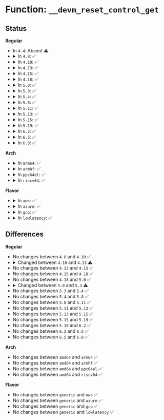 # Function: <code>__devm_reset_control_get</code>

## Status
<b>Regular</b>
<ul>
<li>
In <code>4.4</code>: Absent ⚠️
</li>
<li>
<details>
<summary>In <code>4.8</code>: ✅</summary>

```c
struct reset_control *__devm_reset_control_get(struct device *dev, const char *id, int index, int shared);
```

**Collision:** Unique Global

**Inline:** No

**Transformation:** False

**Instances:**

```
In drivers/reset/core.c (ffffffff81530410)
Location: drivers/reset/core.c:340
Inline: False
Direct callers:
  - drivers/usb/dwc2/platform.c:dwc2_driver_probe
  - drivers/usb/host/ehci-platform.c:ehci_platform_probe
  - drivers/usb/host/ohci-platform.c:ohci_platform_probe
```
**Symbols:**

```
ffffffff81530410-ffffffff81530483: __devm_reset_control_get (STB_GLOBAL)
```
</details>
</li>
<li>
<details>
<summary>In <code>4.10</code>: ✅</summary>

```c
struct reset_control *__devm_reset_control_get(struct device *dev, const char *id, int index, int shared);
```

**Collision:** Unique Global

**Inline:** No

**Transformation:** False

**Instances:**

```
In drivers/reset/core.c (ffffffff8155c9e0)
Location: drivers/reset/core.c:381
Inline: False
Direct callers:
  - drivers/usb/dwc2/platform.c:dwc2_driver_probe
  - drivers/usb/host/ehci-platform.c:ehci_platform_probe
  - drivers/usb/host/ohci-platform.c:ohci_platform_probe
```
**Symbols:**

```
ffffffff8155c9e0-ffffffff8155ca53: __devm_reset_control_get (STB_GLOBAL)
```
</details>
</li>
<li>
<details>
<summary>In <code>4.13</code>: ✅</summary>

```c
struct reset_control *__devm_reset_control_get(struct device *dev, const char *id, int index, bool shared, bool optional);
```

**Collision:** Unique Global

**Inline:** No

**Transformation:** False

**Instances:**

```
In drivers/reset/core.c (ffffffff81571430)
Location: drivers/reset/core.c:427
Inline: False
Direct callers:
  - drivers/usb/dwc2/platform.c:dwc2_driver_probe
  - drivers/usb/host/ehci-platform.c:ehci_platform_probe
  - drivers/usb/host/ohci-platform.c:ohci_platform_probe
  - drivers/i2c/busses/i2c-designware-platdrv.c:dw_i2c_plat_probe
```
**Symbols:**

```
ffffffff81571430-ffffffff815714de: __devm_reset_control_get (STB_GLOBAL)
```
</details>
</li>
<li>
<details>
<summary>In <code>4.15</code>: ✅</summary>

```c
struct reset_control *__devm_reset_control_get(struct device *dev, const char *id, int index, bool shared, bool optional);
```

**Collision:** Unique Global

**Inline:** No

**Transformation:** False

**Instances:**

```
In drivers/reset/core.c (ffffffff815d5700)
Location: drivers/reset/core.c:542
Inline: False
Direct callers:
  - drivers/usb/dwc2/platform.c:dwc2_driver_probe
  - drivers/i2c/busses/i2c-designware-platdrv.c:dw_i2c_plat_probe
```
**Symbols:**

```
ffffffff815d5700-ffffffff815d57ae: __devm_reset_control_get (STB_GLOBAL)
```
</details>
</li>
<li>
<details>
<summary>In <code>4.18</code>: ✅</summary>

```c
struct reset_control *__devm_reset_control_get(struct device *dev, const char *id, int index, bool shared, bool optional);
```

**Collision:** Unique Global

**Inline:** No

**Transformation:** False

**Instances:**

```
In drivers/reset/core.c (ffffffff8160ebd0)
Location: drivers/reset/core.c:636
Inline: False
Direct callers:
  - drivers/usb/dwc2/platform.c:dwc2_driver_probe
  - drivers/usb/dwc2/platform.c:dwc2_driver_probe
  - drivers/i2c/busses/i2c-designware-platdrv.c:dw_i2c_plat_probe
```
**Symbols:**

```
ffffffff8160ebd0-ffffffff8160ec74: __devm_reset_control_get (STB_GLOBAL)
```
</details>
</li>
<li>
<details>
<summary>In <code>5.0</code>: ✅</summary>

```c
struct reset_control *__devm_reset_control_get(struct device *dev, const char *id, int index, bool shared, bool optional);
```

**Collision:** Unique Global

**Inline:** No

**Transformation:** False

**Instances:**

```
In drivers/reset/core.c (ffffffff8162b3c0)
Location: drivers/reset/core.c:637
Inline: False
Direct callers:
  - drivers/pci/controller/dwc/pci-meson.c:meson_pcie_probe
  - drivers/pci/controller/dwc/pci-meson.c:meson_pcie_probe
  - drivers/pci/controller/dwc/pci-meson.c:meson_pcie_probe
  - drivers/usb/dwc2/platform.c:dwc2_driver_probe
  - drivers/usb/dwc2/platform.c:dwc2_driver_probe
  - drivers/i2c/busses/i2c-designware-platdrv.c:dw_i2c_plat_probe
```
**Symbols:**

```
ffffffff8162b3c0-ffffffff8162b464: __devm_reset_control_get (STB_GLOBAL)
```
</details>
</li>
<li>
<details>
<summary>In <code>5.3</code>: ✅</summary>

```c
struct reset_control *__devm_reset_control_get(struct device *dev, const char *id, int index, bool shared, bool optional, bool acquired);
```

**Collision:** Unique Global

**Inline:** No

**Transformation:** False

**Instances:**

```
In drivers/reset/core.c (ffffffff8165f330)
Location: drivers/reset/core.c:778
Inline: False
Direct callers:
  - drivers/pci/controller/dwc/pci-meson.c:meson_pcie_probe
  - drivers/pci/controller/dwc/pci-meson.c:meson_pcie_probe
  - drivers/pci/controller/dwc/pci-meson.c:meson_pcie_probe
  - drivers/net/phy/mdio_bus.c:mdiobus_register_device
  - drivers/usb/dwc2/platform.c:dwc2_driver_probe
  - drivers/usb/dwc2/platform.c:dwc2_driver_probe
  - drivers/i2c/busses/i2c-designware-platdrv.c:dw_i2c_plat_probe
```
**Symbols:**

```
ffffffff8165f330-ffffffff8165f3d6: __devm_reset_control_get (STB_GLOBAL)
```
</details>
</li>
<li>
<details>
<summary>In <code>5.4</code>: ✅</summary>

```c
struct reset_control *__devm_reset_control_get(struct device *dev, const char *id, int index, bool shared, bool optional, bool acquired);
```

**Collision:** Unique Global

**Inline:** No

**Transformation:** False

**Instances:**

```
In drivers/reset/core.c (ffffffff81681a50)
Location: drivers/reset/core.c:778
Inline: False
Direct callers:
  - drivers/usb/dwc2/platform.c:dwc2_driver_probe
  - drivers/usb/dwc2/platform.c:dwc2_driver_probe
  - drivers/i2c/busses/i2c-designware-platdrv.c:dw_i2c_plat_probe
```
**Symbols:**

```
ffffffff81681a50-ffffffff81681afa: __devm_reset_control_get (STB_GLOBAL)
```
</details>
</li>
<li>
<details>
<summary>In <code>5.8</code>: ✅</summary>

```c
struct reset_control *__devm_reset_control_get(struct device *dev, const char *id, int index, bool shared, bool optional, bool acquired);
```

**Collision:** Unique Global

**Inline:** No

**Transformation:** False

**Instances:**

```
In drivers/reset/core.c (ffffffff81732b50)
Location: drivers/reset/core.c:779
Inline: False
Direct callers:
  - drivers/usb/dwc2/platform.c:dwc2_lowlevel_hw_init
  - drivers/usb/dwc2/platform.c:dwc2_lowlevel_hw_init
  - drivers/i2c/busses/i2c-designware-platdrv.c:dw_i2c_plat_probe
```
**Symbols:**

```
ffffffff81732b50-ffffffff81732bfb: __devm_reset_control_get (STB_GLOBAL)
```
</details>
</li>
<li>
<details>
<summary>In <code>5.11</code>: ✅</summary>

```c
struct reset_control *__devm_reset_control_get(struct device *dev, const char *id, int index, bool shared, bool optional, bool acquired);
```

**Collision:** Unique Global

**Inline:** No

**Transformation:** False

**Instances:**

```
In drivers/reset/core.c (ffffffff8174ed10)
Location: drivers/reset/core.c:853
Inline: False
Direct callers:
  - drivers/usb/dwc2/platform.c:dwc2_lowlevel_hw_init
  - drivers/usb/dwc2/platform.c:dwc2_lowlevel_hw_init
  - drivers/i2c/busses/i2c-designware-platdrv.c:dw_i2c_plat_probe
```
**Symbols:**

```
ffffffff8174ed10-ffffffff8174edbb: __devm_reset_control_get (STB_GLOBAL)
```
</details>
</li>
<li>
<details>
<summary>In <code>5.13</code>: ✅</summary>

```c
struct reset_control *__devm_reset_control_get(struct device *dev, const char *id, int index, bool shared, bool optional, bool acquired);
```

**Collision:** Unique Global

**Inline:** No

**Transformation:** False

**Instances:**

```
In drivers/reset/core.c (ffffffff817329d0)
Location: drivers/reset/core.c:1033
Inline: False
Direct callers:
  - drivers/dma/lgm/lgm-dma.c:intel_ldma_probe
  - drivers/usb/dwc2/platform.c:dwc2_lowlevel_hw_init
  - drivers/usb/dwc2/platform.c:dwc2_lowlevel_hw_init
  - drivers/i2c/busses/i2c-designware-platdrv.c:dw_i2c_plat_probe
```
**Symbols:**

```
ffffffff817329d0-ffffffff81732a7b: __devm_reset_control_get (STB_GLOBAL)
```
</details>
</li>
<li>
<details>
<summary>In <code>5.15</code>: ✅</summary>

```c
struct reset_control *__devm_reset_control_get(struct device *dev, const char *id, int index, bool shared, bool optional, bool acquired);
```

**Collision:** Unique Global

**Inline:** No

**Transformation:** False

**Instances:**

```
In drivers/reset/core.c (ffffffff817b32d0)
Location: drivers/reset/core.c:1034
Inline: False
Direct callers:
  - drivers/dma/lgm/lgm-dma.c:intel_ldma_probe
  - drivers/usb/dwc2/platform.c:dwc2_lowlevel_hw_init
  - drivers/usb/dwc2/platform.c:dwc2_lowlevel_hw_init
  - drivers/i2c/busses/i2c-designware-platdrv.c:dw_i2c_plat_probe
```
**Symbols:**

```
ffffffff817b32d0-ffffffff817b3382: __devm_reset_control_get (STB_GLOBAL)
```
</details>
</li>
<li>
<details>
<summary>In <code>5.19</code>: ✅</summary>

```c
struct reset_control *__devm_reset_control_get(struct device *dev, const char *id, int index, bool shared, bool optional, bool acquired);
```

**Collision:** Unique Global

**Inline:** No

**Transformation:** False

**Instances:**

```
In drivers/reset/core.c (ffffffff818eed60)
Location: drivers/reset/core.c:1035
Inline: False
Direct callers:
  - drivers/dma/lgm/lgm-dma.c:intel_ldma_probe
  - drivers/usb/dwc2/platform.c:dwc2_lowlevel_hw_init
  - drivers/usb/dwc2/platform.c:dwc2_lowlevel_hw_init
  - drivers/i2c/busses/i2c-designware-platdrv.c:dw_i2c_plat_probe
```
**Symbols:**

```
ffffffff818eed60-ffffffff818eee22: __devm_reset_control_get (STB_GLOBAL)
```
</details>
</li>
<li>
<details>
<summary>In <code>6.2</code>: ✅</summary>

```c
struct reset_control *__devm_reset_control_get(struct device *dev, const char *id, int index, bool shared, bool optional, bool acquired);
```

**Collision:** Unique Global

**Inline:** No

**Transformation:** False

**Instances:**

```
In drivers/reset/core.c (ffffffff81a469e0)
Location: drivers/reset/core.c:1035
Inline: False
Direct callers:
  - drivers/dma/lgm/lgm-dma.c:intel_ldma_probe
  - drivers/usb/dwc2/platform.c:dwc2_lowlevel_hw_init
  - drivers/usb/dwc2/platform.c:dwc2_lowlevel_hw_init
  - drivers/i2c/busses/i2c-designware-platdrv.c:dw_i2c_plat_probe
```
**Symbols:**

```
ffffffff81a469e0-ffffffff81a46aa2: __devm_reset_control_get (STB_GLOBAL)
```
</details>
</li>
<li>
<details>
<summary>In <code>6.5</code>: ✅</summary>

```c
struct reset_control *__devm_reset_control_get(struct device *dev, const char *id, int index, bool shared, bool optional, bool acquired);
```

**Collision:** Unique Global

**Inline:** No

**Transformation:** False

**Instances:**

```
In drivers/reset/core.c (ffffffff81a90b80)
Location: drivers/reset/core.c:1035
Inline: False
Direct callers:
  - drivers/dma/lgm/lgm-dma.c:intel_ldma_probe
  - drivers/usb/dwc2/platform.c:dwc2_lowlevel_hw_init
  - drivers/usb/dwc2/platform.c:dwc2_lowlevel_hw_init
  - drivers/i2c/busses/i2c-designware-platdrv.c:dw_i2c_plat_probe
```
**Symbols:**

```
ffffffff81a90b80-ffffffff81a90c42: __devm_reset_control_get (STB_GLOBAL)
```
</details>
</li>
<li>
<details>
<summary>In <code>6.8</code>: ✅</summary>

```c
struct reset_control *__devm_reset_control_get(struct device *dev, const char *id, int index, bool shared, bool optional, bool acquired);
```

**Collision:** Unique Global

**Inline:** No

**Transformation:** False

**Instances:**

```
In drivers/reset/core.c (ffffffff81ae35f0)
Location: drivers/reset/core.c:1035
Inline: False
Direct callers:
  - drivers/dma/lgm/lgm-dma.c:intel_ldma_probe
  - drivers/usb/dwc2/platform.c:dwc2_lowlevel_hw_init
  - drivers/usb/dwc2/platform.c:dwc2_lowlevel_hw_init
  - drivers/i2c/busses/i2c-designware-platdrv.c:dw_i2c_plat_probe
```
**Symbols:**

```
ffffffff81ae35f0-ffffffff81ae36b2: __devm_reset_control_get (STB_GLOBAL)
```
</details>
</li>
</ul>
<b>Arch</b>
<ul>
<li>
<details>
<summary>In <code>arm64</code>: ✅</summary>

```c
struct reset_control *__devm_reset_control_get(struct device *dev, const char *id, int index, bool shared, bool optional, bool acquired);
```

**Collision:** Unique Global

**Inline:** No

**Transformation:** False

**Instances:**

```
In drivers/reset/core.c (ffff80001084c7f0)
Location: drivers/reset/core.c:778
Inline: False
Direct callers:
  - drivers/pinctrl/sunxi/pinctrl-sun6i-a31-r.c:sun6i_a31_r_pinctrl_probe
  - drivers/pinctrl/sunxi/pinctrl-sun8i-a23-r.c:sun8i_a23_r_pinctrl_probe
  - drivers/pci/controller/pcie-rockchip.c:rockchip_pcie_parse_dt
  - drivers/pci/controller/pcie-rockchip.c:rockchip_pcie_parse_dt
  - drivers/pci/controller/pcie-rockchip.c:rockchip_pcie_parse_dt
  - drivers/pci/controller/pcie-rockchip.c:rockchip_pcie_parse_dt
  - drivers/pci/controller/pcie-rockchip.c:rockchip_pcie_parse_dt
  - drivers/pci/controller/pcie-rockchip.c:rockchip_pcie_parse_dt
  - drivers/pci/controller/pcie-rockchip.c:rockchip_pcie_parse_dt
  - drivers/pci/controller/pcie-mediatek.c:mtk_pcie_parse_port
  - drivers/pci/controller/dwc/pci-imx6.c:imx6_pcie_probe
  - drivers/pci/controller/dwc/pci-imx6.c:imx6_pcie_probe
  - drivers/pci/controller/dwc/pci-imx6.c:imx6_pcie_probe
  - drivers/pci/controller/dwc/pcie-qcom.c:qcom_pcie_get_resources_2_3_3
  - drivers/pci/controller/dwc/pcie-qcom.c:qcom_pcie_get_resources_2_4_0
  - drivers/pci/controller/dwc/pcie-qcom.c:qcom_pcie_get_resources_2_4_0
  - drivers/pci/controller/dwc/pcie-qcom.c:qcom_pcie_get_resources_2_4_0
  - drivers/pci/controller/dwc/pcie-qcom.c:qcom_pcie_get_resources_2_4_0
  - drivers/pci/controller/dwc/pcie-qcom.c:qcom_pcie_get_resources_2_4_0
  - drivers/pci/controller/dwc/pcie-qcom.c:qcom_pcie_get_resources_2_4_0
  - drivers/pci/controller/dwc/pcie-qcom.c:qcom_pcie_get_resources_2_4_0
  - drivers/pci/controller/dwc/pcie-qcom.c:qcom_pcie_get_resources_2_4_0
  - drivers/pci/controller/dwc/pcie-qcom.c:qcom_pcie_get_resources_2_4_0
  - drivers/pci/controller/dwc/pcie-qcom.c:qcom_pcie_get_resources_2_4_0
  - drivers/pci/controller/dwc/pcie-qcom.c:qcom_pcie_get_resources_2_4_0
  - drivers/pci/controller/dwc/pcie-qcom.c:qcom_pcie_get_resources_2_4_0
  - drivers/pci/controller/dwc/pcie-qcom.c:qcom_pcie_get_resources_1_0_0
  - drivers/pci/controller/dwc/pcie-qcom.c:qcom_pcie_get_resources_2_1_0
  - drivers/pci/controller/dwc/pcie-qcom.c:qcom_pcie_get_resources_2_1_0
  - drivers/pci/controller/dwc/pcie-qcom.c:qcom_pcie_get_resources_2_1_0
  - drivers/pci/controller/dwc/pcie-qcom.c:qcom_pcie_get_resources_2_1_0
  - drivers/pci/controller/dwc/pcie-qcom.c:qcom_pcie_get_resources_2_1_0
  - drivers/pci/controller/dwc/pcie-histb.c:histb_pcie_probe
  - drivers/pci/controller/dwc/pcie-histb.c:histb_pcie_probe
  - drivers/pci/controller/dwc/pcie-histb.c:histb_pcie_probe
  - drivers/clk/sunxi/clk-sun9i-mmc.c:sun9i_a80_mmc_config_clk_probe
  - drivers/clk/sunxi-ng/ccu-sun8i-de2.c:sunxi_de2_clk_probe
  - drivers/tty/serial/8250/8250_dw.c:dw8250_probe
  - drivers/usb/dwc2/platform.c:dwc2_driver_probe
  - drivers/usb/dwc2/platform.c:dwc2_driver_probe
  - drivers/i2c/busses/i2c-designware-platdrv.c:dw_i2c_plat_probe
  - drivers/mmc/host/mmci.c:mmci_probe
```
**Symbols:**

```
ffff80001084c7f0-ffff80001084c8cc: __devm_reset_control_get (STB_GLOBAL)
```
</details>
</li>
<li>
<details>
<summary>In <code>armhf</code>: ✅</summary>

```c
struct reset_control *__devm_reset_control_get(struct device *dev, const char *id, int index, bool shared, bool optional, bool acquired);
```

**Collision:** Unique Global

**Inline:** No

**Transformation:** False

**Instances:**

```
In drivers/reset/core.c (c0958b28)
Location: drivers/reset/core.c:778
Inline: False
Direct callers:
  - drivers/bus/ti-sysc.c:sysc_probe
  - drivers/pinctrl/tegra/pinctrl-tegra-xusb.c:tegra_xusb_padctl_legacy_probe
  - drivers/pci/controller/pci-tegra.c:tegra_pcie_get_resources
  - drivers/pci/controller/pci-tegra.c:tegra_pcie_get_resources
  - drivers/pci/controller/pci-tegra.c:tegra_pcie_get_resources
  - drivers/pci/controller/pcie-rockchip.c:rockchip_pcie_parse_dt
  - drivers/pci/controller/pcie-rockchip.c:rockchip_pcie_parse_dt
  - drivers/pci/controller/pcie-rockchip.c:rockchip_pcie_parse_dt
  - drivers/pci/controller/pcie-rockchip.c:rockchip_pcie_parse_dt
  - drivers/pci/controller/pcie-rockchip.c:rockchip_pcie_parse_dt
  - drivers/pci/controller/pcie-rockchip.c:rockchip_pcie_parse_dt
  - drivers/pci/controller/pcie-rockchip.c:rockchip_pcie_parse_dt
  - drivers/pci/controller/pcie-mediatek.c:mtk_pcie_parse_port
  - drivers/pci/controller/dwc/pci-imx6.c:imx6_pcie_probe
  - drivers/pci/controller/dwc/pci-imx6.c:imx6_pcie_probe
  - drivers/pci/controller/dwc/pci-imx6.c:imx6_pcie_probe
  - drivers/pci/controller/dwc/pcie-qcom.c:qcom_pcie_get_resources_2_3_3
  - drivers/pci/controller/dwc/pcie-qcom.c:qcom_pcie_get_resources_2_4_0
  - drivers/pci/controller/dwc/pcie-qcom.c:qcom_pcie_get_resources_2_4_0
  - drivers/pci/controller/dwc/pcie-qcom.c:qcom_pcie_get_resources_2_4_0
  - drivers/pci/controller/dwc/pcie-qcom.c:qcom_pcie_get_resources_2_4_0
  - drivers/pci/controller/dwc/pcie-qcom.c:qcom_pcie_get_resources_2_4_0
  - drivers/pci/controller/dwc/pcie-qcom.c:qcom_pcie_get_resources_2_4_0
  - drivers/pci/controller/dwc/pcie-qcom.c:qcom_pcie_get_resources_2_4_0
  - drivers/pci/controller/dwc/pcie-qcom.c:qcom_pcie_get_resources_2_4_0
  - drivers/pci/controller/dwc/pcie-qcom.c:qcom_pcie_get_resources_2_4_0
  - drivers/pci/controller/dwc/pcie-qcom.c:qcom_pcie_get_resources_2_4_0
  - drivers/pci/controller/dwc/pcie-qcom.c:qcom_pcie_get_resources_2_4_0
  - drivers/pci/controller/dwc/pcie-qcom.c:qcom_pcie_get_resources_2_4_0
  - drivers/pci/controller/dwc/pcie-qcom.c:qcom_pcie_get_resources_1_0_0
  - drivers/pci/controller/dwc/pcie-qcom.c:qcom_pcie_get_resources_2_1_0
  - drivers/pci/controller/dwc/pcie-qcom.c:qcom_pcie_get_resources_2_1_0
  - drivers/pci/controller/dwc/pcie-qcom.c:qcom_pcie_get_resources_2_1_0
  - drivers/pci/controller/dwc/pcie-qcom.c:qcom_pcie_get_resources_2_1_0
  - drivers/pci/controller/dwc/pcie-qcom.c:qcom_pcie_get_resources_2_1_0
  - drivers/pci/controller/dwc/pcie-histb.c:histb_pcie_probe
  - drivers/pci/controller/dwc/pcie-histb.c:histb_pcie_probe
  - drivers/pci/controller/dwc/pcie-histb.c:histb_pcie_probe
  - drivers/pci/controller/dwc/pcie-uniphier.c:uniphier_pcie_probe
  - drivers/clk/tegra/clk-dfll.c:tegra_dfll_register
  - drivers/dma/tegra20-apb-dma.c:tegra_dma_probe
  - drivers/tty/serial/8250/8250_of.c:of_platform_serial_setup
  - drivers/usb/dwc2/platform.c:dwc2_driver_probe
  - drivers/usb/dwc2/platform.c:dwc2_driver_probe
  - drivers/i2c/busses/i2c-designware-platdrv.c:dw_i2c_plat_probe
  - drivers/mmc/host/mmci.c:mmci_probe
```
**Symbols:**

```
c0958b28-c0958bdc: __devm_reset_control_get (STB_GLOBAL)
```
</details>
</li>
<li>
<details>
<summary>In <code>ppc64el</code>: ✅</summary>

```c
struct reset_control *__devm_reset_control_get(struct device *dev, const char *id, int index, bool shared, bool optional, bool acquired);
```

**Collision:** Unique Global

**Inline:** No

**Transformation:** False

**Instances:**

```
In drivers/reset/core.c (c0000000008ec6f0)
Location: drivers/reset/core.c:778
Inline: False
Direct callers:
  - drivers/usb/dwc2/platform.c:dwc2_driver_probe
  - drivers/usb/dwc2/platform.c:dwc2_driver_probe
  - drivers/i2c/busses/i2c-designware-platdrv.c:dw_i2c_plat_probe
```
**Symbols:**

```
c0000000008ec6f0-c0000000008ec824: __devm_reset_control_get (STB_GLOBAL)
```
</details>
</li>
<li>
<details>
<summary>In <code>riscv64</code>: ✅</summary>

```c
struct reset_control *__devm_reset_control_get(struct device *dev, const char *id, int index, bool shared, bool optional, bool acquired);
```

**Collision:** Unique Global

**Inline:** No

**Transformation:** False

**Instances:**

```
In drivers/reset/core.c (ffffffe00052bfb0)
Location: drivers/reset/core.c:778
Inline: False
Direct callers:
  - drivers/usb/dwc2/platform.c:dwc2_driver_probe
  - drivers/usb/dwc2/platform.c:dwc2_driver_probe
  - drivers/i2c/busses/i2c-designware-platdrv.c:dw_i2c_plat_probe
```
**Symbols:**

```
ffffffe00052bfb0-ffffffe00052c050: __devm_reset_control_get (STB_GLOBAL)
```
</details>
</li>
</ul>
<b>Flavor</b>
<ul>
<li>
<details>
<summary>In <code>aws</code>: ✅</summary>

```c
struct reset_control *__devm_reset_control_get(struct device *dev, const char *id, int index, bool shared, bool optional, bool acquired);
```

**Collision:** Unique Global

**Inline:** No

**Transformation:** False

**Instances:**

```
In drivers/reset/core.c (ffffffff816474d0)
Location: drivers/reset/core.c:778
Inline: False
Direct callers:
  - drivers/pci/controller/dwc/pci-meson.c:meson_pcie_probe
  - drivers/pci/controller/dwc/pci-meson.c:meson_pcie_probe
  - drivers/pci/controller/dwc/pci-meson.c:meson_pcie_probe
  - drivers/usb/dwc2/platform.c:dwc2_driver_probe
  - drivers/usb/dwc2/platform.c:dwc2_driver_probe
```
**Symbols:**

```
ffffffff816474d0-ffffffff8164757a: __devm_reset_control_get (STB_GLOBAL)
```
</details>
</li>
<li>
<details>
<summary>In <code>azure</code>: ✅</summary>

```c
struct reset_control *__devm_reset_control_get(struct device *dev, const char *id, int index, bool shared, bool optional, bool acquired);
```

**Collision:** Unique Global

**Inline:** No

**Transformation:** False

**Instances:**

```
In drivers/reset/core.c (ffffffff81627930)
Location: drivers/reset/core.c:778
Inline: False
Direct callers:
  - drivers/pci/controller/dwc/pci-meson.c:meson_pcie_probe
  - drivers/pci/controller/dwc/pci-meson.c:meson_pcie_probe
  - drivers/pci/controller/dwc/pci-meson.c:meson_pcie_probe
```
**Symbols:**

```
ffffffff81627930-ffffffff816279da: __devm_reset_control_get (STB_GLOBAL)
```
</details>
</li>
<li>
<details>
<summary>In <code>gcp</code>: ✅</summary>

```c
struct reset_control *__devm_reset_control_get(struct device *dev, const char *id, int index, bool shared, bool optional, bool acquired);
```

**Collision:** Unique Global

**Inline:** No

**Transformation:** False

**Instances:**

```
In drivers/reset/core.c (ffffffff81675890)
Location: drivers/reset/core.c:778
Inline: False
Direct callers:
  - drivers/pci/controller/dwc/pci-meson.c:meson_pcie_probe
  - drivers/pci/controller/dwc/pci-meson.c:meson_pcie_probe
  - drivers/pci/controller/dwc/pci-meson.c:meson_pcie_probe
  - drivers/usb/dwc2/platform.c:dwc2_driver_probe
  - drivers/usb/dwc2/platform.c:dwc2_driver_probe
  - drivers/i2c/busses/i2c-designware-platdrv.c:dw_i2c_plat_probe
```
**Symbols:**

```
ffffffff81675890-ffffffff8167593a: __devm_reset_control_get (STB_GLOBAL)
```
</details>
</li>
<li>
<details>
<summary>In <code>lowlatency</code>: ✅</summary>

```c
struct reset_control *__devm_reset_control_get(struct device *dev, const char *id, int index, bool shared, bool optional, bool acquired);
```

**Collision:** Unique Global

**Inline:** No

**Transformation:** False

**Instances:**

```
In drivers/reset/core.c (ffffffff8168fef0)
Location: drivers/reset/core.c:778
Inline: False
Direct callers:
  - drivers/usb/dwc2/platform.c:dwc2_driver_probe
  - drivers/usb/dwc2/platform.c:dwc2_driver_probe
  - drivers/i2c/busses/i2c-designware-platdrv.c:dw_i2c_plat_probe
```
**Symbols:**

```
ffffffff8168fef0-ffffffff8168ff9a: __devm_reset_control_get (STB_GLOBAL)
```
</details>
</li>
</ul>

## Differences
<b>Regular</b>
<ul>
<li>
No changes between <code>4.8</code> and <code>4.10</code> ✅
</li>
<li>
<details>
<summary>Changed between <code>4.10</code> and <code>4.13</code> ⚠️</summary>
<ul>
<li>
<b>Param added. </b>
<code>bool optional</code>
</li>
<li>
<b>Param type changed. </b>
<code>int shared</code> ➡️ <code>bool shared</code>
</li>
</ul>
</details>
</li>
<li>
No changes between <code>4.13</code> and <code>4.15</code> ✅
</li>
<li>
No changes between <code>4.15</code> and <code>4.18</code> ✅
</li>
<li>
No changes between <code>4.18</code> and <code>5.0</code> ✅
</li>
<li>
<details>
<summary>Changed between <code>5.0</code> and <code>5.3</code> ⚠️</summary>
<ul>
<li>
<b>Param added. </b>
<code>bool acquired</code>
</li>
</ul>
</details>
</li>
<li>
No changes between <code>5.3</code> and <code>5.4</code> ✅
</li>
<li>
No changes between <code>5.4</code> and <code>5.8</code> ✅
</li>
<li>
No changes between <code>5.8</code> and <code>5.11</code> ✅
</li>
<li>
No changes between <code>5.11</code> and <code>5.13</code> ✅
</li>
<li>
No changes between <code>5.13</code> and <code>5.15</code> ✅
</li>
<li>
No changes between <code>5.15</code> and <code>5.19</code> ✅
</li>
<li>
No changes between <code>5.19</code> and <code>6.2</code> ✅
</li>
<li>
No changes between <code>6.2</code> and <code>6.5</code> ✅
</li>
<li>
No changes between <code>6.5</code> and <code>6.8</code> ✅
</li>
</ul>
<b>Arch</b>
<ul>
<li>
No changes between <code>amd64</code> and <code>arm64</code> ✅
</li>
<li>
No changes between <code>amd64</code> and <code>armhf</code> ✅
</li>
<li>
No changes between <code>amd64</code> and <code>ppc64el</code> ✅
</li>
<li>
No changes between <code>amd64</code> and <code>riscv64</code> ✅
</li>
</ul>
<b>Flavor</b>
<ul>
<li>
No changes between <code>generic</code> and <code>aws</code> ✅
</li>
<li>
No changes between <code>generic</code> and <code>azure</code> ✅
</li>
<li>
No changes between <code>generic</code> and <code>gcp</code> ✅
</li>
<li>
No changes between <code>generic</code> and <code>lowlatency</code> ✅
</li>
</ul>
